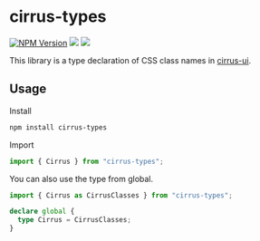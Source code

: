 # cirrus-types
[![NPM Version](https://img.shields.io/npm/v/cirrus-types.svg?style=flat)](https://www.npmjs.com/package/cirrus-types)
![](https://img.shields.io/librariesio/release/npm/cirrus-types)
![](https://img.shields.io/npm/dt/cirrus-types.svg?style=flat)

This library is a type declaration of CSS class names in [cirrus-ui](https://github.com/Spiderpig86/Cirrus).

## Usage

Install

```bash
npm install cirrus-types
```

Import

```ts
import { Cirrus } from "cirrus-types";
```

You can also use the type from global.

```ts
import { Cirrus as CirrusClasses } from "cirrus-types";

declare global {
  type Cirrus = CirrusClasses;
}
```
